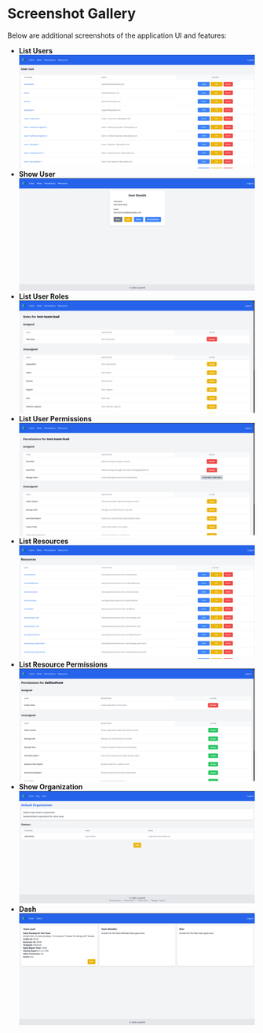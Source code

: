 # Screenshot Gallery

Below are additional screenshots of the application UI and features:

- **List Users**
  ![List Users](img/gallery/list-users.png)
- **Show User**
  ![Show User](img/gallery/show-user.png)
- **List User Roles**
  ![List User Roles](img/gallery/list-user-roles.png)
- **List User Permissions**
  ![List User Permissions](img/gallery/list-user-permissions.png)
- **List Resources**
  ![List Resources](img/gallery/list-resources.png)
- **List Resource Permissions**
  ![List Resource Permissions](img/gallery/list-resource-permissions.png)
- **Show Organization**
  ![Show Organization](img/gallery/show-organization.png)
- **Dash**
  ![Dash](img/gallery/dash.png)
